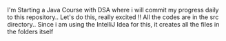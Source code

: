 I'm Starting a Java Course with DSA where i will commit my progress daily to this repository..
Let's do this, really excited !!
All the codes are in the src directory..
Since i am using the IntelliJ Idea for this, it creates all the files in the folders itself
